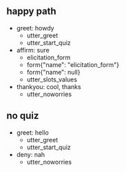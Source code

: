 ## happy path
* greet: howdy
    - utter_greet
    - utter_start_quiz
* affirm: sure
    - elicitation_form
    - form{"name": "elicitation_form"}
    - form{"name": null}
    - utter_slots_values
* thankyou: cool, thanks
    - utter_noworries

## no quiz
* greet: hello
    - utter_greet
    - utter_start_quiz
* deny: nah
    - utter_noworries